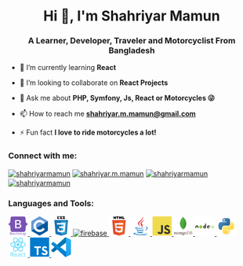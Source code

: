 <h1 align="center">Hi 👋, I'm Shahriyar Mamun</h1>
<h3 align="center">A Learner, Developer, Traveler and Motorcyclist From Bangladesh</h3>

- 🌱 I’m currently learning **React**

- 👯 I’m looking to collaborate on **React Projects**

<!-- - 👨‍💻 All of my projects are available at [shahriyar.me](shahriyar.me) -->

- 💬 Ask me about **PHP, Symfony, Js, React or Motorcycles 😜**

- 📫 How to reach me **shahriyar.m.mamun@gmail.com**

- ⚡ Fun fact **I love to ride motorcycles a lot!**

<h3 align="left">Connect with me:</h3>
<p align="left">
<a href="https://linkedin.com/in/shahriyarmamun" target="blank"><img align="center" src="https://cdn.jsdelivr.net/npm/simple-icons@3.0.1/icons/linkedin.svg" alt="shahriyarmamun" height="30" width="40" /></a>
<a href="https://fb.com/shahriyar.m.mamun" target="blank"><img align="center" src="https://cdn.jsdelivr.net/npm/simple-icons@3.0.1/icons/facebook.svg" alt="shahriyar.m.mamun" height="30" width="40" /></a>
<a href="https://instagram.com/shahriyarmamun" target="blank"><img align="center" src="https://cdn.jsdelivr.net/npm/simple-icons@3.0.1/icons/instagram.svg" alt="shahriyarmamun" height="30" width="40" /></a>
<a href="https://www.urionlinejudge.com.br/judge/en/profile/177779" target="blank"><img align="center" src="https://cdn.jsdelivr.net/npm/simple-icons@3.0.1/icons/c.svg" alt="shahriyarmamun" height="30" width="40" /></a>

</p>

<h3 align="left">Languages and Tools:</h3>
<p align="left"> <a href="https://getbootstrap.com" target="_blank"> <img src="https://raw.githubusercontent.com/devicons/devicon/master/icons/bootstrap/bootstrap-plain-wordmark.svg" alt="bootstrap" width="40" height="40"/> </a> <a href="https://www.cprogramming.com/" target="_blank"> <img src="https://raw.githubusercontent.com/devicons/devicon/master/icons/c/c-original.svg" alt="c" width="40" height="40"/> </a> <a href="https://www.w3schools.com/css/" target="_blank"> <img src="https://raw.githubusercontent.com/devicons/devicon/master/icons/css3/css3-original-wordmark.svg" alt="css3" width="40" height="40"/> </a> <a href="https://firebase.google.com/" target="_blank"> <img src="https://www.vectorlogo.zone/logos/firebase/firebase-icon.svg" alt="firebase" width="40" height="40"/> </a> <a href="https://www.w3.org/html/" target="_blank"> <img src="https://raw.githubusercontent.com/devicons/devicon/master/icons/html5/html5-original-wordmark.svg" alt="html5" width="40" height="40"/> </a> <a href="https://www.java.com" target="_blank"> <img src="https://raw.githubusercontent.com/devicons/devicon/master/icons/java/java-original.svg" alt="java" width="40" height="40"/> </a> <a href="https://developer.mozilla.org/en-US/docs/Web/JavaScript" target="_blank"> <img src="https://raw.githubusercontent.com/devicons/devicon/master/icons/javascript/javascript-original.svg" alt="javascript" width="40" height="40"/> </a> <a href="https://www.mongodb.com/" target="_blank"> <img src="https://raw.githubusercontent.com/devicons/devicon/master/icons/mongodb/mongodb-original-wordmark.svg" alt="mongodb" width="40" height="40"/> </a> <a href="https://nodejs.org" target="_blank"> <img src="https://raw.githubusercontent.com/devicons/devicon/master/icons/nodejs/nodejs-original-wordmark.svg" alt="nodejs" width="40" height="40"/> </a> <a href="https://www.python.org" target="_blank"> <img src="https://raw.githubusercontent.com/devicons/devicon/master/icons/python/python-original.svg" alt="python" width="40" height="40"/> </a> <a href="https://reactjs.org/" target="_blank"> <img src="https://raw.githubusercontent.com/devicons/devicon/master/icons/react/react-original-wordmark.svg" alt="react" width="40" height="40"/> </a> <a href="https://www.typescriptlang.org/" target="_blank"> <img src="https://raw.githubusercontent.com/devicons/devicon/master/icons/typescript/typescript-original.svg" alt="typescript" width="40" height="40"/> </a> <a href="https://code.visualstudio.com/" target="_blank"> <img src="https://raw.githubusercontent.com/github/explore/80688e429a7d4ef2fca1e82350fe8e3517d3494d/topics/visual-studio-code/visual-studio-code.png" alt="Visual Studio Code" width="40" height="40"/> </a> </p>
